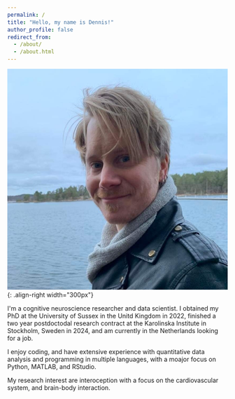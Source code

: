 ```yaml
---
permalink: /
title: "Hello, my name is Dennis!"
author_profile: false
redirect_from: 
  - /about/
  - /about.html
---
```


![Profile](/images/profile.png){: .align-right width="300px"}

I'm a cognitive neuroscience researcher and data scientist. I obtained my PhD at the University of Sussex in the Unitd Kingdom in 2022, finished a two year postdoctodal research contract at the Karolinska Institute in Stockholm, Sweden in 2024, and am currently in the Netherlands looking for a job. 

I enjoy coding, and have extensive experience with quantitative data analysis and programming in multiple languages, with a moajor focus on Python, MATLAB, and RStudio. 

My research interest are interoception with a focus on the cardiovascular system, and brain-body interaction.

